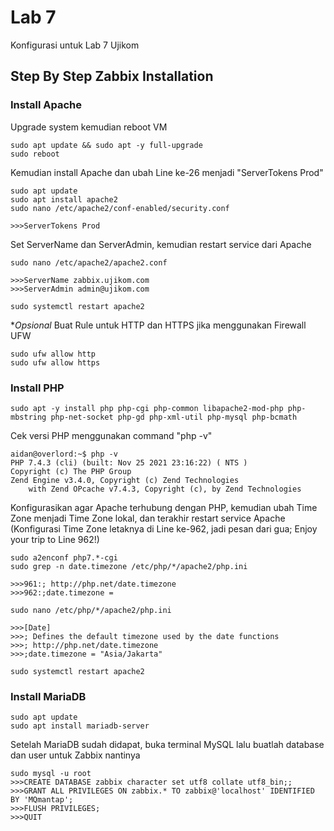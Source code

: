 # Lab 7

Konfigurasi untuk Lab 7 Ujikom

## Step By Step Zabbix Installation

### Install Apache
Upgrade system kemudian reboot VM
```
sudo apt update && sudo apt -y full-upgrade
sudo reboot
```
Kemudian install Apache dan ubah Line ke-26 menjadi "ServerTokens Prod"
```
sudo apt update
sudo apt install apache2
sudo nano /etc/apache2/conf-enabled/security.conf

>>>ServerTokens Prod
```
Set ServerName dan ServerAdmin, kemudian restart service dari Apache
```
sudo nano /etc/apache2/apache2.conf

>>>ServerName zabbix.ujikom.com
>>>ServerAdmin admin@ujikom.com

sudo systemctl restart apache2
```
**Opsional* Buat Rule untuk HTTP dan HTTPS jika menggunakan Firewall UFW
```
sudo ufw allow http
sudo ufw allow https
```

### Install PHP
```
sudo apt -y install php php-cgi php-common libapache2-mod-php php-mbstring php-net-socket php-gd php-xml-util php-mysql php-bcmath
```
Cek versi PHP menggunakan command "php -v"
```
aidan@overlord:~$ php -v
PHP 7.4.3 (cli) (built: Nov 25 2021 23:16:22) ( NTS )
Copyright (c) The PHP Group
Zend Engine v3.4.0, Copyright (c) Zend Technologies
    with Zend OPcache v7.4.3, Copyright (c), by Zend Technologies
```
Konfigurasikan agar Apache terhubung dengan PHP, kemudian ubah Time Zone menjadi Time Zone lokal, dan terakhir restart service Apache (Konfigurasi Time Zone letaknya di Line ke-962, jadi pesan dari gua; Enjoy your trip to Line 962!)
```
sudo a2enconf php7.*-cgi
sudo grep -n date.timezone /etc/php/*/apache2/php.ini

>>>961:; http://php.net/date.timezone
>>>962:;date.timezone =

sudo nano /etc/php/*/apache2/php.ini

>>>[Date]
>>>; Defines the default timezone used by the date functions
>>>; http://php.net/date.timezone
>>>;date.timezone = "Asia/Jakarta"

sudo systemctl restart apache2
```

### Install MariaDB
```
sudo apt update
sudo apt install mariadb-server
```
Setelah MariaDB sudah didapat, buka terminal MySQL lalu buatlah database dan user untuk Zabbix nantinya
```
sudo mysql -u root
>>>CREATE DATABASE zabbix character set utf8 collate utf8_bin;;
>>>GRANT ALL PRIVILEGES ON zabbix.* TO zabbix@'localhost' IDENTIFIED BY 'MQmantap';
>>>FLUSH PRIVILEGES; 
>>>QUIT 
```
